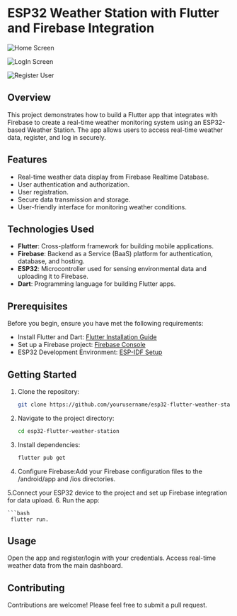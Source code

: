 # ESP32 Weather Station with Flutter and Firebase Integration


![Home Screen](https://github.com/irehmaan/Flutter-App-for-Esp32-based-Weather-Station/assets/88653030/38863cdc-892b-443d-a0de-95d28f4acdd1)

![LogIn Screen](https://github.com/irehmaan/Flutter-App-for-Esp32-based-Weather-Station/assets/88653030/367f694b-9f53-4772-a056-3679d1f6f2a4)

![Register User](https://github.com/irehmaan/Flutter-App-for-Esp32-based-Weather-Station/assets/88653030/231ab654-f074-4bc6-9a67-7b42db7259f7)

## Overview

This project demonstrates how to build a Flutter app that integrates with Firebase to create a real-time weather monitoring system using an ESP32-based Weather Station. The app allows users to access real-time weather data, register, and log in securely.

## Features

- Real-time weather data display from Firebase Realtime Database.
- User authentication and authorization.
- User registration.
- Secure data transmission and storage.
- User-friendly interface for monitoring weather conditions.

## Technologies Used

- **Flutter**: Cross-platform framework for building mobile applications.
- **Firebase**: Backend as a Service (BaaS) platform for authentication, database, and hosting.
- **ESP32**: Microcontroller used for sensing environmental data and uploading it to Firebase.
- **Dart**: Programming language for building Flutter apps.

## Prerequisites

Before you begin, ensure you have met the following requirements:

- Install Flutter and Dart: [Flutter Installation Guide](https://flutter.dev/docs/get-started/install)
- Set up a Firebase project: [Firebase Console](https://console.firebase.google.com/)
- ESP32 Development Environment: [ESP-IDF Setup](https://docs.espressif.com/projects/esp-idf/en/latest/esp32/get-started/)

## Getting Started

1. Clone the repository:

   ```bash
   git clone https://github.com/yourusername/esp32-flutter-weather-station.git
2. Navigate to the project directory:
    ```bash
    cd esp32-flutter-weather-station
3. Install dependencies:
    ```bash
    flutter pub get
4. Configure Firebase:Add your Firebase configuration files to the /android/app and /ios directories.
   
5.Connect your ESP32 device to the project and set up Firebase integration for data upload.
6. Run the app: 

    ```bash
     flutter run.
## Usage

Open the app and register/login with your credentials.
Access real-time weather data from the main dashboard.


## Contributing

Contributions are welcome! Please feel free to submit a pull request.
